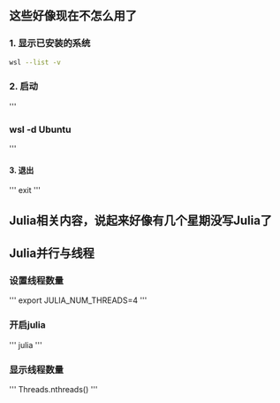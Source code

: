 ## 这些好像现在不怎么用了
### 1. 显示已安装的系统
```bash
wsl --list -v
```
### 2. 启动
'''
### wsl -d Ubuntu
'''
#### 3. 退出
'''
exit
'''
## Julia相关内容，说起来好像有几个星期没写Julia了

## Julia并行与线程

### 设置线程数量
'''
export JULIA_NUM_THREADS=4
'''
### 开启julia
'''
julia
'''
### 显示线程数量
'''
Threads.nthreads()
'''